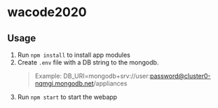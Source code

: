 # wacode2020

## Usage

1. Run `npm install` to install app modules
2. Create `.env` file with a DB string to the mongodb.
    > Example: DB_URI=mongodb+srv://user:password@cluster0-nqmgi.mongodb.net/appliances
3. Run `npm start` to start the webapp
